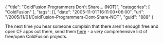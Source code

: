 {
	"title": "ColdFusion Programmers Don't Share... (NOT)",
	"categories": [
		"ColdFusion"
	],
	"tags": [],
	"date": "2005-11-01T16:11:00+06:00",
	"url": "/2005/11/01/ColdFusion-Programmers-Dont-Share-NOT",
	"guid": "888"
}

The next time you hear someone complain that there aren't enough free and open CF apps out there, send them <a href="http://www.remotesynthesis.com/blog/index.cfm/2005/11/1/ColdFusion-OpenSource-Project-List">here</a> - a <i>very</i> comprehensive list of free/open ColdFusion projects.